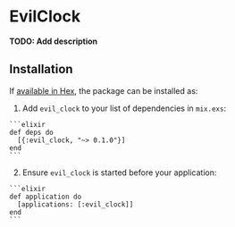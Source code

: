 # EvilClock

**TODO: Add description**

## Installation

If [available in Hex](https://hex.pm/docs/publish), the package can be installed as:

  1. Add `evil_clock` to your list of dependencies in `mix.exs`:

    ```elixir
    def deps do
      [{:evil_clock, "~> 0.1.0"}]
    end
    ```

  2. Ensure `evil_clock` is started before your application:

    ```elixir
    def application do
      [applications: [:evil_clock]]
    end
    ```

